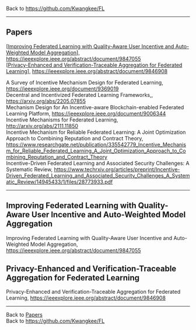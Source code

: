 Back to https://github.com/Kwangkee/FL
***

## Papers 

[[Improving Federated Learning with Quality-Aware User Incentive and Auto-Weighted Model Aggregation](https://github.com/Kwangkee/FL/blob/main/FL@Incentive.md#improving-federated-learning-with-quality-aware-user-incentive-and-auto-weighted-model-aggregation)], https://ieeexplore.ieee.org/abstract/document/9847055  
[[Privacy-Enhanced and Verification-Traceable Aggregation for Federated Learning](https://github.com/Kwangkee/FL/blob/main/FL@Incentive.md#privacy-enhanced-and-verification-traceable-aggregation-for-federated-learning)], https://ieeexplore.ieee.org/abstract/document/9846908  

A Survey of Incentive Mechanism Design for Federated Learning, https://ieeexplore.ieee.org/document/9369019  
Decentral and Incentivized Federated Learning Frameworks,, https://arxiv.org/abs/2205.07855  
Mechanism Design for An Incentive-aware Blockchain-enabled Federated Learning Platform, https://ieeexplore.ieee.org/document/9006344  
Incentive Mechanisms for Federated Learning, http://arxiv.org/abs/2111.11850  
Incentive Mechanism for Reliable Federated Learning: A Joint Optimization Approach to Combining Reputation and Contract Theory, https://www.researchgate.net/publication/335542779_Incentive_Mechanism_for_Reliable_Federated_Learning_A_Joint_Optimization_Approach_to_Combining_Reputation_and_Contract_Theory  
Incentive-Driven Federated Learning and Associated Security Challenges: A Systematic Review, https://www.techrxiv.org/articles/preprint/Incentive-Driven_Federated_Learning_and_Associated_Security_Challenges_A_Systematic_Review/14945433/1/files/28773933.pdf  


***
## Improving Federated Learning with Quality-Aware User Incentive and Auto-Weighted Model Aggregation
Improving Federated Learning with Quality-Aware User Incentive and Auto-Weighted Model Aggregation, https://ieeexplore.ieee.org/abstract/document/9847055

## Privacy-Enhanced and Verification-Traceable Aggregation for Federated Learning
Privacy-Enhanced and Verification-Traceable Aggregation for Federated Learning, https://ieeexplore.ieee.org/abstract/document/9846908

***
Back to [Papers](#papers)  
Back to https://github.com/Kwangkee/FL

